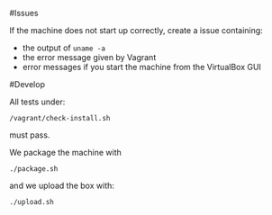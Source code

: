 #Issues

If the machine does not start up correctly, create a issue containing:

- the output of `uname -a`
- the error message given by Vagrant
- error messages if you start the machine from the VirtualBox GUI

#Develop

All tests under:

    /vagrant/check-install.sh

must pass.

We package the machine with

    ./package.sh

and we upload the box with:

    ./upload.sh
